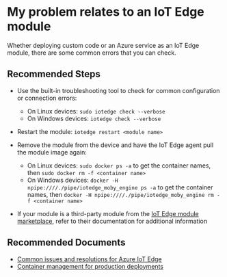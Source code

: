 <properties
	pageTitle="My problem relates to an IoT Edge module"
	description="My problem relates to an IoT Edge module"
	service="microsoft.devices"
	resource="iotedge"
	authors="veyalla,kgremban"
	ms.author="veyalla,kgremban"
	selfHelpType="generic"
	supportTopicIds="32680936,32680937,32680940,32680944,32680947,32680948,32680954,32680964,32680968,32680984"
	resourceTags=""
	productPesIds="16509"
	cloudEnvironments="public,BlackForest,Fairfax,Mooncake, usnat, ussec"
	articleId="6f19909d-9bcc-44f5-be02-e7777aba61ee"
	ownershipId="AzureIot_IotEdge"
/>

# My problem relates to an IoT Edge module

Whether deploying custom code or an Azure service as an IoT Edge module, there are some common errors that you can check.

## **Recommended Steps**

* Use the built-in troubleshooting tool to check for common configuration or connection errors:

  * On Linux devices: `sudo iotedge check --verbose`
  * On Windows devices: `iotedge check --verbose`

* Restart the module: `iotedge restart <module name>`
* Remove the module from the device and have the IoT Edge agent pull the module image again:

  * On Linux devices: `sudo docker ps -a` to get the container names, then `sudo docker rm -f <container name>`
  * On Windows devices: `docker -H npipe:////./pipe/iotedge_moby_engine ps -a` to get the container names, then `docker -H npipe:////./pipe/iotedge_moby_engine rm -f <container name>`

* If your module is a third-party module from the [IoT Edge module marketplace](https://azuremarketplace.microsoft.com/marketplace/apps/category/internet-of-things?page=1&subcategories=iot-edge-modules), refer to their documentation for additional information

## **Recommended Documents**

* [Common issues and resolutions for Azure IoT Edge](https://docs.microsoft.com/azure/iot-edge/troubleshoot)
* [Container management for production deployments](https://docs.microsoft.com/azure/iot-edge/production-checklist#container-management)
